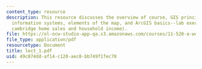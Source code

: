 ```yaml
---
content_type: resource
description: This resource discusses the overview of course, GIS principles, geographic
  information systems, elements of the map, and ArcGIS basics--lab exercise 1 (mapping
  cambridge home sales and household income).
file: https://ol-ocw-studio-app-qa.s3.amazonaws.com/courses/11-520-a-workshop-on-geographic-information-systems-fall-2005/49c874ddaf14c120aec8bb749f1fec70_lect_1.pdf
file_type: application/pdf
resourcetype: Document
title: lect_1.pdf
uid: 49c874dd-af14-c120-aec8-bb749f1fec70
---
```

